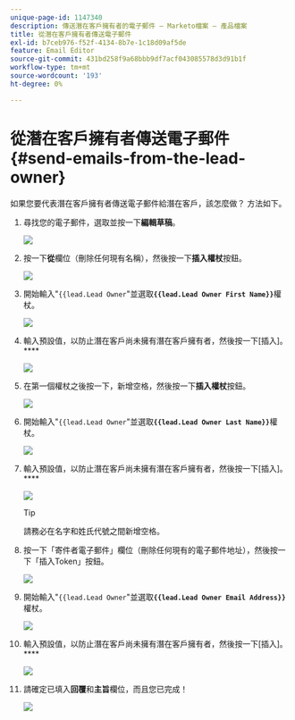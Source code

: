 ```yaml
---
unique-page-id: 1147340
description: 傳送潛在客戶擁有者的電子郵件 — Marketo檔案 — 產品檔案
title: 從潛在客戶擁有者傳送電子郵件
exl-id: b7ceb976-f52f-4134-8b7e-1c18d09af5de
feature: Email Editor
source-git-commit: 431bd258f9a68bbb9df7acf043085578d3d91b1f
workflow-type: tm+mt
source-wordcount: '193'
ht-degree: 0%

---
```


# 從潛在客戶擁有者傳送電子郵件 {#send-emails-from-the-lead-owner}

如果您要代表潛在客戶擁有者傳送電子郵件給潛在客戶，該怎麼做？  方法如下。

1. 尋找您的電子郵件，選取並按一下&#x200B;**編輯草稿**。

   ![](assets/one.png)

1. 按一下&#x200B;**從**&#x200B;欄位（刪除任何現有名稱），然後按一下&#x200B;**插入權杖**&#x200B;按鈕。

   ![](assets/two.png)

1. 開始輸入&quot;`{{lead.Lead Owner`&quot;並選取&#x200B;**`{{lead.Lead Owner First Name}}`**&#x200B;權杖。

   ![](assets/image2014-9-11-13-3a7-3a43.png)

1. 輸入預設值，以防止潛在客戶尚未擁有潛在客戶擁有者，然後按一下[插入]。****

   ![](assets/image2014-9-11-13-3a7-3a58.png)

1. 在第一個權杖之後按一下，新增空格，然後按一下&#x200B;**插入權杖**&#x200B;按鈕。

   ![](assets/five.png)

1. 開始輸入&quot;`{{lead.Lead Owner`&quot;並選取&#x200B;**`{{lead.Lead Owner Last Name}}`**&#x200B;權杖。

   ![](assets/image2014-9-11-13-3a8-3a24.png)

1. 輸入預設值，以防止潛在客戶尚未擁有潛在客戶擁有者，然後按一下[插入]。****

   ![](assets/image2014-9-11-13-3a8-3a39.png)

   >[!TIP]
   >
   >請務必在名字和姓氏代號之間新增空格。

1. 按一下「寄件者電子郵件」欄位（刪除任何現有的電子郵件地址），然後按一下「插入Token」按鈕。

   ![](assets/eight.png)

1. 開始輸入&quot;`{{lead.Lead Owner`&quot;並選取&#x200B;**`{{lead.Lead Owner Email Address}}`**&#x200B;權杖。

   ![](assets/image2014-9-11-13-3a9-3a33.png)

1. 輸入預設值，以防止潛在客戶尚未擁有潛在客戶擁有者，然後按一下[插入]。****

   ![](assets/ten.png)

1. 請確定已填入&#x200B;**回覆**&#x200B;和&#x200B;**主旨**&#x200B;欄位，而且您已完成！

   ![](assets/eleven.png)
